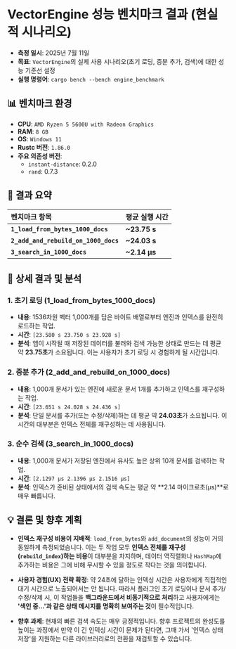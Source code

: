 # VectorEngine 성능 벤치마크 결과 (현실적 시나리오)

-   **측정 일시**: 2025년 7월 11일
-   **목표**: `VectorEngine`의 실제 사용 시나리오(초기 로딩, 증분 추가, 검색)에 대한 성능 기준선 설정
-   **실행 명령어**: `cargo bench --bench engine_benchmark`

## 📊 벤치마크 환경

-   **CPU**: `AMD Ryzen 5 5600U with Radeon Graphics`
-   **RAM**: `8 GB`
-   **OS**: `Windows 11`
-   **Rustc 버전**: `1.86.0`
-   **주요 의존성 버전**:
    -   `instant-distance`: 0.2.0
    -   `rand`: 0.7.3

## 📝 결과 요약

| 벤치마크 항목 | 평균 실행 시간 |
| :--- | :--- |
| **`1_load_from_bytes_1000_docs`** | **~23.75 s** |
| **`2_add_and_rebuild_on_1000_docs`** | **~24.03 s** |
| **`3_search_in_1000_docs`** | **~2.14 µs** |

## 🔬 상세 결과 및 분석

### 1. 초기 로딩 (1_load_from_bytes_1000_docs)

-   **내용**: 1536차원 벡터 1,000개를 담은 바이트 배열로부터 엔진과 인덱스를 완전히 로드하는 작업.
-   **시간**: `[23.580 s 23.750 s 23.928 s]`
-   **분석**: 앱이 시작될 때 저장된 데이터를 불러와 검색 가능한 상태로 만드는 데 평균 약 **23.75초**가 소요됩니다. 이는 사용자가 초기 로딩 시 경험하게 될 시간입니다.

### 2. 증분 추가 (2_add_and_rebuild_on_1000_docs)

-   **내용**: 1,000개 문서가 있는 엔진에 새로운 문서 1개를 추가하고 인덱스를 재구성하는 작업.
-   **시간**: `[23.651 s 24.028 s 24.436 s]`
-   **분석**: 단일 문서를 추가(또는 수정/삭제)하는 데 평균 약 **24.03초**가 소요됩니다. 이 시간의 대부분은 인덱스 전체를 재구성하는 데 사용됩니다.

### 3. 순수 검색 (3_search_in_1000_docs)

-   **내용**: 1,000개 문서가 저장된 엔진에서 유사도 높은 상위 10개 문서를 검색하는 작업.
-   **시간**: `[2.1297 µs 2.1396 µs 2.1516 µs]`
-   **분석**: 인덱스가 준비된 상태에서의 검색 속도는 평균 약 **2.14 마이크로초(µs)**로 매우 빠릅니다.

## 💡 결론 및 향후 계획

-   **인덱스 재구성 비용이 지배적**: `load_from_bytes`와 `add_document`의 성능이 거의 동일하게 측정되었습니다. 이는 두 작업 모두 **인덱스 전체를 재구성(`rebuild_index`)하는 비용**이 대부분을 차지하며, 데이터 역직렬화나 `HashMap`에 추가하는 비용은 그에 비해 무시할 수 있을 정도로 작다는 것을 의미합니다.

-   **사용자 경험(UX) 전략 확정**: 약 24초에 달하는 인덱싱 시간은 사용자에게 직접적인 대기 시간으로 노출되어서는 안 됩니다. 따라서 플러그인 초기 로딩이나 문서 추가/수정/삭제 시, 이 작업들을 **백그라운드에서 비동기적으로 처리**하고 사용자에게는 **'색인 중...'과 같은 상태 메시지를 명확히 보여주는 것**이 필수적입니다.

-   **향후 과제**: 현재의 빠른 검색 속도는 매우 긍정적입니다. 향후 프로젝트의 완성도를 높이는 과정에서 만약 이 긴 인덱싱 시간이 문제가 된다면, 그때 가서 '인덱스 상태 저장'을 지원하는 다른 라이브러리로의 전환을 재검토할 수 있습니다.